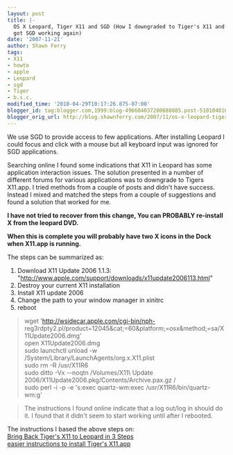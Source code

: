 ```yaml
---
layout: post
title: |-
  OS X Leopard, Tiger X11 and SGD (How I downgraded to Tiger's X11 and
  got SGD working again)
date: '2007-11-21'
author: Shawn Ferry
tags:
- X11
- howto
- apple
- Leopard
- sgd
- Tiger
- b.s.c.
modified_time: '2010-04-29T10:17:26.875-07:00'
blogger_id: tag:blogger.com,1999:blog-496684037280688885.post-5101048108142785146
blogger_orig_url: http://blog.shawnferry.com/2007/11/os-x-leopard-tiger-x11-and-sgd-how-i.html
---
```


We use SGD to provide access to few applications. After installing Leopard I
could focus and click with a mouse but all keyboard input was ignored for SGD
applications.  

Searching online I found some indications that X11 in Leopard has some
application interaction issues. The solution presented in a number of
different forums for various applications was to downgrade to Tigers X11.app.
I tried methods from a couple of posts and didn't have success. Instead I
mixed and matched the steps from a couple of suggestions and found a solution
that worked for me.

**I have not tried to recover from this change, You can PROBABLY re-install X from the leopard DVD.**

**When this is complete you will probably have two X icons in the Dock when X11.app is running.**

The steps can be summarized as:

  1. Download X11 Update 2006 1.1.3: "http://www.apple.com/support/downloads/x11update2006113.html"
  2. Destroy your current X11 installation
  3. Install X11 update 2006
  4. Change the path to your window manager in xinitrc
  5. reboot

> wget 'http://wsidecar.apple.com/cgi-bin/nph-
reg3rdpty2.pl/product=12045&amp;cat;=60&amp;platform;=osx&amp;method;=sa/X11Update2006.dmg'  
>  open X11Update2006.dmg  
>  sudo launchctl unload -w /System/Library/LaunchAgents/org.x.X11.plist  
>  sudo rm -R /usr/X11R6  
>  sudo ditto -Vx --noqtn /Volumes/X11\ Update\
2006/X11Update2006.pkg/Contents/Archive.pax.gz /  
>  sudo perl -i -p -e 's:exec quartz-wm:exec /usr/X11R6/bin/quartz-wm:g'

>

> The instructions I found online indicate that a log out/log in should do it.
I found that it didn't seem to start working until after I rebooted.  
>

The instructions I based the above steps on:  
[](http://aaroniba.net/articles/x11-leopard.html)[Bring Back Tiger's X11 to
Leopard in 3 Steps](http://aaroniba.net/articles/x11-leopard.html)  
[easier instructions to install Tiger's
X11.app](http://lists.apple.com/archives/x11-users/2007/Nov/msg00005.html)


